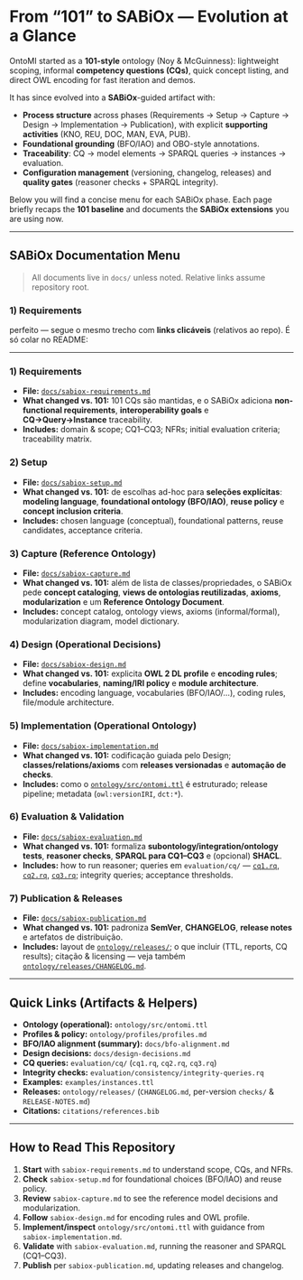 # From “101” to SABiOx — Evolution at a Glance

OntoMI started as a **101-style** ontology (Noy & McGuinness): lightweight scoping, informal **competency questions (CQs)**, quick concept listing, and direct OWL encoding for fast iteration and demos.

It has since evolved into a **SABiOx**-guided artifact with:

* **Process structure** across phases (Requirements → Setup → Capture → Design → Implementation → Publication), with explicit **supporting activities** (KNO, REU, DOC, MAN, EVA, PUB).
* **Foundational grounding** (BFO/IAO) and OBO-style annotations.
* **Traceability**: CQ → model elements → SPARQL queries → instances → evaluation.
* **Configuration management** (versioning, changelog, releases) and **quality gates** (reasoner checks + SPARQL integrity).

Below you will find a concise menu for each SABiOx phase. Each page briefly recaps the **101 baseline** and documents the **SABiOx extensions** you are using now.

---

## SABiOx Documentation Menu

> All documents live in `docs/` unless noted. Relative links assume repository root.

### 1) Requirements

perfeito — segue o mesmo trecho com **links clicáveis** (relativos ao repo). É só colar no README:

---

### 1) Requirements

* **File:** [`docs/sabiox-requirements.md`](docs/sabiox-requirements.md)
* **What changed vs. 101:** 101 CQs são mantidas, e o SABiOx adiciona **non-functional requirements**, **interoperability goals** e **CQ→Query→Instance** traceability.
* **Includes:** domain & scope; CQ1–CQ3; NFRs; initial evaluation criteria; traceability matrix.

### 2) Setup

* **File:** [`docs/sabiox-setup.md`](docs/sabiox-setup.md)
* **What changed vs. 101:** de escolhas ad-hoc para **seleções explícitas**: **modeling language**, **foundational ontology (BFO/IAO)**, **reuse policy** e **concept inclusion criteria**.
* **Includes:** chosen language (conceptual), foundational patterns, reuse candidates, acceptance criteria.

### 3) Capture (Reference Ontology)

* **File:** [`docs/sabiox-capture.md`](docs/sabiox-capture.md)
* **What changed vs. 101:** além de lista de classes/propriedades, o SABiOx pede **concept cataloging**, **views de ontologias reutilizadas**, **axioms**, **modularization** e um **Reference Ontology Document**.
* **Includes:** concept catalog, ontology views, axioms (informal/formal), modularization diagram, model dictionary.

### 4) Design (Operational Decisions)

* **File:** [`docs/sabiox-design.md`](docs/sabiox-design.md)
* **What changed vs. 101:** explicita **OWL 2 DL profile** e **encoding rules**; define **vocabularies**, **naming/IRI policy** e **module architecture**.
* **Includes:** encoding language, vocabularies (BFO/IAO/…), coding rules, file/module architecture.

### 5) Implementation (Operational Ontology)

* **File:** [`docs/sabiox-implementation.md`](docs/sabiox-implementation.md)
* **What changed vs. 101:** codificação guiada pelo Design; **classes/relations/axioms** com **releases versionadas** e **automação de checks**.
* **Includes:** como o [`ontology/src/ontomi.ttl`](ontology/src/ontomi.ttl) é estruturado; release pipeline; metadata (`owl:versionIRI`, `dct:*`).

### 6) Evaluation & Validation

* **File:** [`docs/sabiox-evaluation.md`](docs/sabiox-evaluation.md)
* **What changed vs. 101:** formaliza **subontology/integration/ontology tests**, **reasoner checks**, **SPARQL para CQ1–CQ3** e (opcional) **SHACL**.
* **Includes:** how to run reasoner; queries em `evaluation/cq/` — [`cq1.rq`](evaluation/cq/cq1.rq), [`cq2.rq`](evaluation/cq/cq2.rq), [`cq3.rq`](evaluation/cq/cq3.rq); integrity queries; acceptance thresholds.

### 7) Publication & Releases

* **File:** [`docs/sabiox-publication.md`](docs/sabiox-publication.md)
* **What changed vs. 101:** padroniza **SemVer**, **CHANGELOG**, **release notes** e artefatos de distribuição.
* **Includes:** layout de [`ontology/releases/`](ontology/releases/); o que incluir (TTL, reports, CQ results); citação & licensing — veja também [`ontology/releases/CHANGELOG.md`](ontology/releases/CHANGELOG.md).

---

## Quick Links (Artifacts & Helpers)

* **Ontology (operational):** `ontology/src/ontomi.ttl`
* **Profiles & policy:** `ontology/profiles/profiles.md`
* **BFO/IAO alignment (summary):** `docs/bfo-alignment.md`
* **Design decisions:** `docs/design-decisions.md`
* **CQ queries:** `evaluation/cq/` (`cq1.rq`, `cq2.rq`, `cq3.rq`)
* **Integrity checks:** `evaluation/consistency/integrity-queries.rq`
* **Examples:** `examples/instances.ttl`
* **Releases:** `ontology/releases/` (`CHANGELOG.md`, per-version `checks/` & `RELEASE-NOTES.md`)
* **Citations:** `citations/references.bib`

---

## How to Read This Repository

1. **Start** with `sabiox-requirements.md` to understand scope, CQs, and NFRs.
2. **Check** `sabiox-setup.md` for foundational choices (BFO/IAO) and reuse policy.
3. **Review** `sabiox-capture.md` to see the reference model decisions and modularization.
4. **Follow** `sabiox-design.md` for encoding rules and OWL profile.
5. **Implement/inspect** `ontology/src/ontomi.ttl` with guidance from `sabiox-implementation.md`.
6. **Validate** with `sabiox-evaluation.md`, running the reasoner and SPARQL (CQ1–CQ3).
7. **Publish** per `sabiox-publication.md`, updating releases and changelog.
